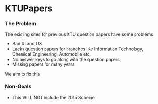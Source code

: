 # KTUPapers

### The Problem

The existing sites for previous KTU question papers have some problems

- Bad UI and UX
- Lacks question papers for branches like Information Technology, Chemical Engineering, Automobile etc.
- No answer keys to go along with the question papers
- Missing papers for many years

We aim to fix this

### Non-Goals

- This WILL NOT include the 2015 Scheme
